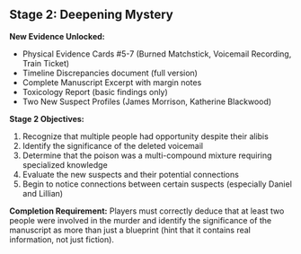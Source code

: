 ## Stage 2: Deepening Mystery

**New Evidence Unlocked:**

- Physical Evidence Cards #5-7 (Burned Matchstick, Voicemail Recording, Train Ticket)
- Timeline Discrepancies document (full version)
- Complete Manuscript Excerpt with margin notes
- Toxicology Report (basic findings only)
- Two New Suspect Profiles (James Morrison, Katherine Blackwood)

**Stage 2 Objectives:**

1. Recognize that multiple people had opportunity despite their alibis
2. Identify the significance of the deleted voicemail
3. Determine that the poison was a multi-compound mixture requiring specialized knowledge
4. Evaluate the new suspects and their potential connections
5. Begin to notice connections between certain suspects (especially Daniel and Lillian)

**Completion Requirement:** Players must correctly deduce that at least two people were involved in the murder and identify the significance of the manuscript as more than just a blueprint (hint that it contains real information, not just fiction).